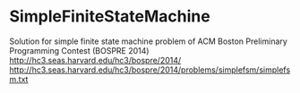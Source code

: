 # SimpleFiniteStateMachine
Solution for simple finite state machine problem of ACM Boston Preliminary Programming Contest (BOSPRE 2014) 
http://hc3.seas.harvard.edu/hc3/bospre/2014/ 
http://hc3.seas.harvard.edu/hc3/bospre/2014/problems/simplefsm/simplefsm.txt

